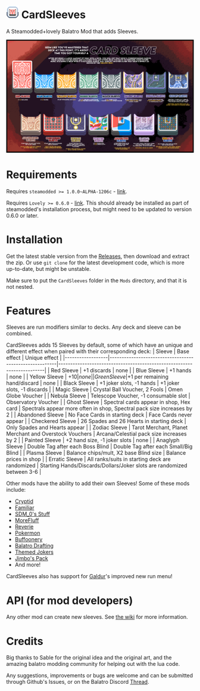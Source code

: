 # ![icon](assets/1x/icon.png) CardSleeves
A Steamodded+lovely Balatro Mod that adds Sleeves.

![Balatro_Card_Sleeves](Balatro_Card_Sleeves.png)

# Requirements
Requires `steamodded >= 1.0.0~ALPHA-1206c` - [link](https://github.com/Steamodded/smods/wiki).

Requires `Lovely >= 0.6.0` - [link](https://github.com/ethangreen-dev/lovely-injector). This should already be installed as part of steamodded's installation process, but might need to be updated to version 0.6.0 or later.

# Installation
Get the latest stable version from the [Releases](https://github.com/larswijn/CardSleeves/releases/latest), then download and extract the zip.
Or use `git clone` for the latest development code, which is more up-to-date, but might be unstable.

Make sure to put the `CardSleeves` folder in the `Mods` directory, and that it is not nested.

# Features
Sleeves are run modifiers similar to decks. Any deck and sleeve can be combined.

CardSleeves adds 15 Sleeves by default, some of which have an unique and different effect when paired with their corresponding deck:
| Sleeve           | Base effect                                            | Unique effect                                                          |
|------------------|--------------------------------------------------------|------------------------------------------------------------------------|
| Red Sleeve       | +1 discards                                            | none                                                                   |
| Blue Sleeve      | +1 hands                                               | none                                                                   |
| Yellow Sleeve    | +$10                                                   | none                                                                   |
| Green Sleeve     | +$1 per remaining hand/discard                         | none                                                                   |
| Black Sleeve     | +1 joker slots, -1 hands                               | +1 joker slots, -1 discards                                            |
| Magic Sleeve     | Crystal Ball Voucher, 2 Fools                          | Omen Globe Voucher                                                     |
| Nebula Sleeve    | Telescope Voucher, -1 consumable slot                  | Observatory Voucher                                                    |
| Ghost Sleeve     | Spectral cards appear in shop, Hex card                | Spectrals appear more often in shop, Spectral pack size increases by 2 |
| Abandoned Sleeve | No Face Cards in starting deck                         | Face Cards never appear                                                |
| Checkered Sleeve | 26 Spades and 26 Hearts in starting deck               | Only Spades and Hearts appear                                          |
| Zodiac Sleeve    | Tarot Merchant, Planet Merchant and Overstock Vouchers | Arcana/Celestial pack size increases by 2                              |
| Painted Sleeve   | +2 hand size, -1 joker slots                           | none                                                                   |
| Anaglyph Sleeve  | Double Tag after each Boss Blind                       | Double Tag after each Small/Big Blind                                  |
| Plasma Sleeve    | Balance chips/mult, X2 base Blind size                 | Balance prices in shop                                                 |
| Erratic Sleeve   | All ranks/suits in starting deck are randomized        | Starting Hands/Discards/Dollars/Joker slots are randomized between 3-6 |

Other mods have the ability to add their own Sleeves! Some of these mods include:
+ [Cryptid](https://github.com/MathIsFun0/Cryptid)
+ [Familiar](https://github.com/RattlingSnow353/Familiar)
+ [SDM_0's Stuff](https://github.com/SDM0/SDM_0-s-Stuff)
+ [MoreFluff](https://github.com/notmario/MoreFluff)
+ [Reverie](https://github.com/dvrp0/reverie)
+ [Pokermon](https://github.com/InertSteak/Pokermon)
+ [Buffoonery](https://github.com/pinkmaggit-hub/Buffoonery)
+ [Balatro Drafting](https://github.com/spire-winder/Balatro-Draft)
+ [Themed Jokers](https://github.com/cerloCasa/Themed-Jokers)
+ [Jimbo's Pack](https://github.com/art-muncher/Jimbo-s-Pack)
+ And more!

CardSleeves also has support for [Galdur](https://github.com/Eremel/Galdur)'s improved new run menu!

# API (for mod developers)
Any other mod can create new sleeves. See [the wiki](https://github.com/larswijn/CardSleeves/wiki) for more information.

# Credits
Big thanks to Sable for the original idea and the original art, and the amazing balatro modding community for helping out with the lua code.

Any suggestions, improvements or bugs are welcome and can be submitted through Github's Issues, or on the Balatro Discord [Thread](https://discord.com/channels/1116389027176787968/1279246553931976714).
